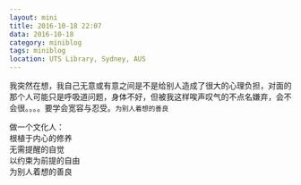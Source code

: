 ```yaml
---
layout: mini
title: 2016-10-18 22:07
data: 2016-10-18
category: miniblog
tags: miniblog
location: UTS Library, Sydney, AUS
---
```


我突然在想，我自己无意或有意之间是不是给别人造成了很大的心理负担，对面的那个人可能只是呼吸道问题，身体不好，但被我这样唉声叹气的不点名嫌弃，会不会很。。。。要学会宽容与忍受。`为别人着想的善良`

做一个文化人：  
根植于内心的修养  
无需提醒的自觉  
以约束为前提的自由  
为别人着想的善良